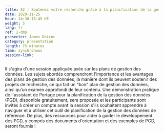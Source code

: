 ```yaml
---
title: S2 | Soutenez votre recherche grâce à la planification de la gestion des données !
date: 2020-11-25
hour: 14:30-15:45 HE
weight: 5
lang: fr
ref: 2-dmp
presenter: James Doiron
category: presentation
length: 75 minutes
time: synchronous
session-link:
---
```


Il s'agira d'une session appliquée axée sur les plans de gestion des données. Les sujets abordés comprendront l'importance et les avantages des plans de gestion des données, la manière dont ils peuvent soutenir des projets de recherche, ce qui fait un "bon" plan de gestion des données, ainsi qu'un examen approfondi de leur contenu. <!--more-->Une démonstration pratique de l'assistant de Portage pour la planification de la gestion des données (PGD), disponible gratuitement, sera proposée et les participants sont invités à créer un compte avant la session s'ils souhaitent apprendre à naviguer et à utiliser cet outil de planification de la gestion des données de référence. De plus, des ressources pour aider à guider le développement des PGD, y compris des documents d'orientation et des exemples de PGD, seront fournis !
